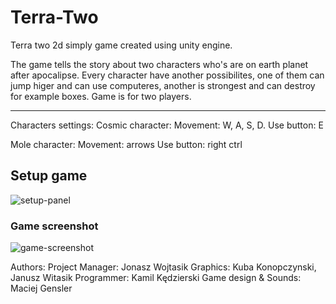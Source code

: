# Terra-Two

Terra two 2d simply game created using unity engine.

The game tells the story about two characters who's are on earth planet after apocalipse.
Every character have another possibilites, one of them can jump higer and can use computeres,
another is strongest and can destroy for example boxes.
Game is for two players.

------------------------------
Characters settings:
Cosmic character: 
Movement: W, A, S, D.
Use button: E

Mole character:
Movement: arrows
Use button: right ctrl



## Setup game
![setup-panel](https://user-images.githubusercontent.com/47725233/85919127-d487ca80-b868-11ea-8186-9b95107ebf82.png)


### Game screenshot
![game-screenshot](https://user-images.githubusercontent.com/47725233/85919199-97700800-b869-11ea-901e-e389d1253be2.png)


Authors:
Project Manager: Jonasz Wojtasik
Graphics: Kuba Konopczynski, Janusz Witasik
Programmer: Kamil Kędzierski
Game design & Sounds: Maciej Gensler
